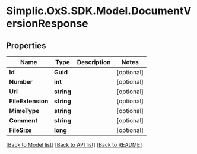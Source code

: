 # Simplic.OxS.SDK.Model.DocumentVersionResponse

## Properties

Name | Type | Description | Notes
------------ | ------------- | ------------- | -------------
**Id** | **Guid** |  | [optional] 
**Number** | **int** |  | [optional] 
**Url** | **string** |  | [optional] 
**FileExtension** | **string** |  | [optional] 
**MimeType** | **string** |  | [optional] 
**Comment** | **string** |  | [optional] 
**FileSize** | **long** |  | [optional] 

[[Back to Model list]](../README.md#documentation-for-models) [[Back to API list]](../README.md#documentation-for-api-endpoints) [[Back to README]](../README.md)

